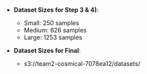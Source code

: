 - **Dataset Sizes for Step 3 & 4)**:
  - Small: 250 samples
  - Medium: 626 samples
  - Large: 1253 samples
 
- **Dataset Sizes for Final**:
  - s3://team2-cosmical-7078ea12/datasets/
